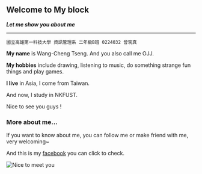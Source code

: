 ## Welcome to My block ##
***Let me show you about me***
****

    國立高雄第一科技大學 資訊管理系 二年級B班 0224032 曾琬真

**My name**  is Wang-Cheng Tseng. And  you also call me OJJ.
 
**My hobbies** include drawing, listening to music, do something strange         fun things and play games.
 
**I live** in Asia, I come from Taiwan. 
 
And now, I study in NKFUST.
 
Nice to see you guys !
 
### More about me... ###

If you want to know about me, you can follow me or make friend with me, very welcoming~

And this is my [facebook](https://www.facebook.com/ceng.w.zhen) you can click to check.

![Nice to meet you](https://scontent-tpe1-1.xx.fbcdn.net/hphotos-xap1/v/t1.0-9/1001922_620805694640954_1306000232_n.jpg?oh=b041f9d7315e4ffe268609434205f382&oe=5663C8BD)

